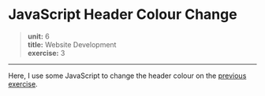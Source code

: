 # JavaScript Header Colour Change

> **unit:** 6  
**title:** Website Development  
**exercise:** 3

---

Here, I use some JavaScript to change the header colour on the [previous exercise](https://github.com/morganlabs-college/exercise4__youtube_embed).

